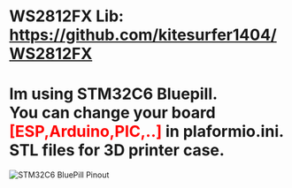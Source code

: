 WS2812FX Lib: https://github.com/kitesurfer1404/WS2812FX  
=======
Im using STM32C6 Bluepill.  
You can change your board<span style="color: red;"> [ESP,Arduino,PIC,..]</span> in plaformio.ini.  
STL files for 3D printer case. 
=======
![STM32C6 BluePill Pinout](https://mischianti.org/wp-content/uploads/2022/02/Pinout-STM32-STM32F1-STM32F103-STM32F103C6-STM32F103C6T6-low-resolution.jpg)


